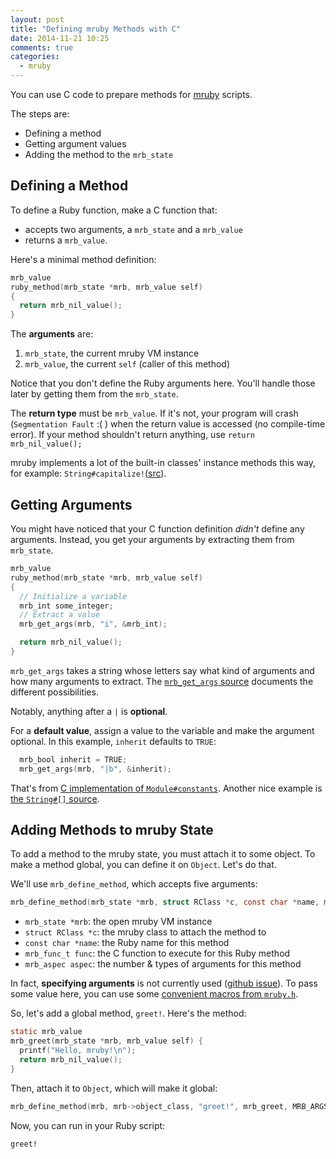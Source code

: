 ```yaml
---
layout: post
title: "Defining mruby Methods with C"
date: 2014-11-21 10:25
comments: true
categories:
  - mruby
---
```


You can use C code to prepare methods for [mruby](http://www.mruby.org) scripts.

<!-- more -->

The steps are:

- Defining a method
- Getting argument values
- Adding the method to the `mrb_state`

## Defining a Method

To define a Ruby function, make a C function that:

- accepts two arguments, a `mrb_state` and a `mrb_value`
- returns a `mrb_value`.

Here's a minimal method definition:

```c
mrb_value
ruby_method(mrb_state *mrb, mrb_value self)
{
  return mrb_nil_value();
}
```

The __arguments__ are:

1. `mrb_state`, the current mruby VM instance
2. `mrb_value`, the current `self` (caller of this method)

Notice that you don't define the Ruby arguments here. You'll handle those later by getting them from the `mrb_state`.

The __return type__ must be `mrb_value`. If it's not, your program will crash (`Segmentation Fault` :( ) when the return value is accessed (no compile-time error). If your method shouldn't return anything, use `return mrb_nil_value();`

mruby implements a lot of the built-in classes' instance methods this way, for example: `String#capitalize!`([src](https://github.com/mruby/mruby/blob/e77ea4e5f2b823181020bb3a337509ba028b6dc4/src/string.c#L855)).

## Getting Arguments

You might have noticed that your C function definition _didn't_ define any arguments. Instead, you get your arguments by extracting them from `mrb_state`.

```c
mrb_value
ruby_method(mrb_state *mrb, mrb_value self)
{
  // Initialize a variable
  mrb_int some_integer;
  // Extract a value
  mrb_get_args(mrb, "i", &mrb_int);

  return mrb_nil_value();
}
```

`mrb_get_args` takes a string whose letters say what kind of arguments and how many arguments to extract. The [`mrb_get_args` source](https://github.com/mruby/mruby/blob/5c6d6309b6b5e01ef3ff38f772e0fdd3fc5dd372/src/class.c#L437) documents the different possibilities.

Notably, anything after a `|` is __optional__.

For a __default value__, assign a value to the variable and make the argument optional. In this example, `inherit` defaults to `TRUE`:

```c
  mrb_bool inherit = TRUE;
  mrb_get_args(mrb, "|b", &inherit);
```

That's from [C implementation of `Module#constants`](https://github.com/mruby/mruby/blob/b28ec1bc88d29d8e7205401a6e323f20581d642f/src/variable.c#L988). Another nice example is [the `String#[]` source](https://github.com/mruby/mruby/blob/e77ea4e5f2b823181020bb3a337509ba028b6dc4/src/string.c#L831).

## Adding Methods to mruby State

To add a method to the mruby state, you must attach it to some object. To make a method global, you can define it on `Object`. Let's do that.

We'll use `mrb_define_method`, which accepts five arguments:

```c
mrb_define_method(mrb_state *mrb, struct RClass *c, const char *name, mrb_func_t func, mrb_aspec aspec)
```

- `mrb_state *mrb`: the open mruby VM instance
- `struct RClass *c`: the mruby class to attach the method to
- `const char *name`: the Ruby name for this method
- `mrb_func_t func`: the C function to execute for this Ruby method
- `mrb_aspec aspec`: the number & types of arguments for this method


In fact, __specifying arguments__ is not currently used ([github issue](https://github.com/mruby/mruby/issues/791)). To pass some value here, you can use some [convenient macros from `mruby.h`](https://github.com/mruby/mruby/blob/5c6d6309b6b5e01ef3ff38f772e0fdd3fc5dd372/include/mruby.h#L232-L251).


So, let's add a global method, `greet!`. Here's the method:

```c
static mrb_value
mrb_greet(mrb_state *mrb, mrb_value self) {
  printf("Hello, mruby!\n");
  return mrb_nil_value();
}
```

Then, attach it to `Object`, which will make it global:

```c
mrb_define_method(mrb, mrb->object_class, "greet!", mrb_greet, MRB_ARGS_NONE());
```

Now, you can run in your Ruby script:

```ruby
greet!
```
